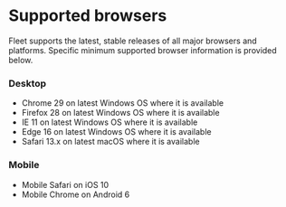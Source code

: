 
# Supported browsers

Fleet supports the latest, stable releases of all major browsers and platforms. Specific minimum supported browser information is provided below.

### Desktop

- Chrome 29 on latest Windows OS where it is available
- Firefox 28 on latest Windows OS where it is available
- IE 11 on latest Windows OS where it is available
- Edge 16 on latest Windows OS where it is available
- Safari 13.x on latest macOS where it is available

### Mobile

- Mobile Safari on iOS 10
- Mobile Chrome on Android 6